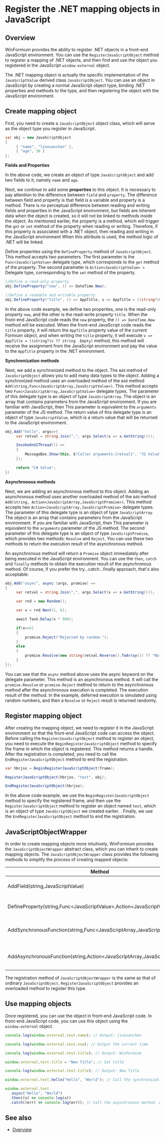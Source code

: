 # Register the .NET mapping objects in JavaScript

## Overview

WinFormium provides the ability to register .NET objects in a front-end JavaScript environment. You can use the `RegisterJavaScriptObject` method to register a mapping of .NET objects, and then find and use the object you registered in the JavaScript `window.external` object.

The .NET mapping object is actually the specific implementation of the `JavaScriptValue` derived class `JavaScriptObject`. You can use an object in JavaScript by creating a normal JavaScript object type, binding .NET properties and methods to the type, and then registering the object with the JavaScript environment.

## Create mapping object

First, you need to create a `JavaScriptObject` object class, which will serve as the object type you register in JavaScript.

```csharp
var obj = new JavaScriptObject
{
     { "name", "linxuanchen" },
     { "age", 38 }
};
```

**Fields and Properties**

In the above code, we create an object of type `JavaScriptObject` and add two fields to it, namely `name` and `age`.

Next, we continue to add some **properties** to this object. It is necessary to pay attention to the difference between `field` and `property`. The difference between field and property is that field is a variable and property is a method. There is no perceptual difference between reading and writing fields and properties in the JavaScript environment, but fields are inherent data when the object is created, so it will not be linked to methods inside the object. As mentioned earlier, the property is a method, which will trigger the `get` or `set` method of the property when reading or writing. Therefore, if this property is associated with a .NET object, then reading and writing in the JavaScript environment When this attribute is used, the method logic of .NET will be linked.

Define properties using the `DefineProperty` method of `JavaScriptObject`. This method accepts two parameters. The first parameter is the `Func<JavaScriptValue>` delegate type, which corresponds to the `get` method of the property. The second parameter is `Action<JavaScriptValue> >` Delegate type, corresponding to the `set` method of the property.

```csharp
//Define a read-only property
obj.DefineProperty("now", () => DateTime.Now);

//Define a readable and writable property
obj.DefineProperty("title", () => AppTitle, v => AppTitle = ((string?)v ?? string.Empty));
```

In the above code example, we define two properties, one is the read-only property `now`, and the other is the read-write property `title`. When the front-end JavaScript code reads the `now` property, the `() => DateTime.Now` method will be executed. When the front-end JavaScript code reads the `title` property, it will return the `AppTitle` property value of the current Formium object, and when writing the `title` property, it will execute `v => AppTitle = ((string?)v ?? string .Empty)` method, this method will receive the assignment from the JavaScript environment and pay the value to the `AppTitle` property in the .NET environment.

**Synchronization methods**

Next, we add a synchronized method to the object. The `Add` method of `JavaScriptObject` allows you to add many data types to the object. Adding a synchronized method uses an overloaded method of the `Add` method `Add(string,Func<JavaScriptArray,JavaScriptValue>)`. This method accepts two `Func<JavaScriptArray,JavaScriptValue>` delegate types. The parameter of this delegate type is an object of type `JavaScriptArray`. The object is an array that contains parameters from the JavaScript environment. If you are familiar with JavaScript, then This parameter is equivalent to the `arguments` parameter of the JS method. The return value of this delegate type is an object of type `JavaScriptValue`, which is a return value that will be returned to the JavaScript environment.

```csharp
obj.Add("hello", args=>{
     var retval = string.Join(",", args.Select(x => x.GetString()));

     InvokeOnUIThread(() =>
     {
         MessageBox.Show(this, $"Caller arguments:{retval}", "JS Value");
     });

     return "C# Value";
})
```

**Asynchronous methods**

Next, we are adding an asynchronous method to this object. Adding an asynchronous method uses another overloaded method of the `Add` method `Add(string, Action<JavaScriptArray,JavaScriptPromise>)`. This method accepts two `Action<JavaScriptArray,JavaScriptPromise>` delegate types. The parameter of this delegate type is an object of type `JavaScriptArray`. The object is an array that contains parameters from the JavaScript environment. If you are familiar with JavaScript, then This parameter is equivalent to the `arguments` parameter of the JS method. The second parameter of this delegate type is an object of type `JavaScriptPromise`, which provides two methods: `Resolve` and `Reject`. You can use these two methods to return the execution result of the asynchronous method.

An asynchronous method will return a `Promise` object immediately after being executed in the JavaScript environment. You can use the `then`, `catch` and `finally` methods to obtain the execution result of the asynchronous method. Of course, if you prefer the try...catch...finally approach, that's also acceptable.

```csharp
obj.Add("async", async (args, promise) =>
{
     var retval = string.Join(",", args.Select(x => x.GetString()));

     var rnd = new Random();

     var x = rnd.Next(1, 6);

     await Task.Delay(x * 500);

     if(x==5)
     {
         promise.Reject("Rejected by random.");
     }
     else
     {
         promise.Resolve(new string(retval.Reverse().ToArray()) ?? "No argument.");
     }
});
```

You can see that the `async` method above uses the async keyword on the delegate parameter. This method is an asynchronous method. It will call the `promise.Resolve` or `promise.Reject` method to return to the asynchronous method after the asynchronous execution is completed. The execution result of the method. In the example, deferred execution is simulated using random numbers, and then a `Resolve` or `Reject` result is returned randomly.

## Register mapping object

After creating the mapping object, we need to register it in the JavaScript environment so that the front-end JavaScript code can access the object. Before calling the `RegisterJavaScriptObject` method to register an object, you need to execute the `BeginRegisterJavaScriptObject` method to specify the frame in which the object is registered. This method returns a handle. After the registration is completed, you need to call the `EndRegisterJavaScriptObject` method to end the registration.

```csharp
var hbrjso = BeginRegisterJavaScriptObject(frame);

RegisterJavaScriptObject(hbrjso, "test", obj);

EndRegisterJavaScriptObject(hbrjso);
```

In the above code example, we use the `BeginRegisterJavaScriptObject` method to specify the registered frame, and then use the `RegisterJavaScriptObject` method to register an object named `test`, which is an object of type `JavaScriptObject` we created earlier. . Finally, we use the `EndRegisterJavaScriptObject` method to end the registration.

## JavaScriptObjectWrapper

In order to create mapping objects more intuitively, WinFormium provides the `JavaScriptObjectWrapper` abstract class, which you can inherit to create mapping objects. The `JavaScriptObjectWrapper` class provides the following methods to simplify the process of creating mapped objects:

| Method                                                                            | Description                                        |
| --------------------------------------------------------------------------------- | -------------------------------------------------- |
| AddField(string,JavaScriptValue)                                                  | Add a field to the mapping object                  |
| DefineProperty(string,Func&lt;JavaScriptValue&gt;,Action&lt;JavaScriptValue&gt;?) | Add properties to the mapping object               |
| AddSynchronousFunction(string,Func&lt;JavaScriptArray,JavaScriptValue&gt;)        | Add a synchronization method to the mapping object |
| AddAsynchronousFunction(string,Action&lt;JavaScriptArray,JavaScriptPromise&gt;)   | Add an asynchronous method to the mapping object   |

The registration method of `JavaScriptObjectWrapper` is the same as that of ordinary `JavaScriptObject`. `RegisterJavaScriptObject` provides an overloaded method to register this type.

## Use mapping objects

Once registered, you can use the object in front-end JavaScript code. In front-end JavaScript code, you can use this object using the `window.external` object.

```javascript
console.log(window.external.test.name); // Output: linxuanchen

console.log(window.external.test.now); // Output the current time

console.log(window.external.test.title); // Output: WinFormium

window.external.test.title = "New Title"; // Set title

console.log(window.external.test.title); // Output: New Title

window.external.test.hello("Hello", "World"); // Call the synchronization method, output: C# Value, and pop up a dialog box

window.external.test
  .async("Hello", "World")
  .then((x) => console.log(x))
  .catch((err) => console.log(err)); // Call the asynchronous method. After a random delay, if it succeeds, it will output: dlroW,olleH, or output: Rejected by random. Indicates random Reject.
```

## See also

- [Overview](./overview.md)
